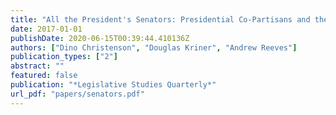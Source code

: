 ```yaml
---
title: "All the President's Senators: Presidential Co-Partisans and the Allocation of Federal Grants"
date: 2017-01-01
publishDate: 2020-06-15T00:39:44.410136Z
authors: ["Dino Christenson", "Douglas Kriner", "Andrew Reeves"]
publication_types: ["2"]
abstract: ""
featured: false
publication: "*Legislative Studies Quarterly*"
url_pdf: "papers/senators.pdf"
---
```


